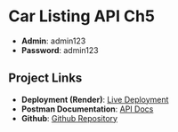 # Car Listing API Ch5

- **Admin**: admin123
- **Password**: admin123

## Project Links
- **Deployment (Render)**: [Live Deployment](https://fsw-binar.onrender.com)
- **Postman Documentation**: [API Docs](https://documenter.getpostman.com/view/38246255/2sAY4sk5Rz)
- **Github**: [Github Repository](https://github.com/Rheno27/fsw-binar/tree/main/24001182-km7-rhe-auth-ch5/Backend)

